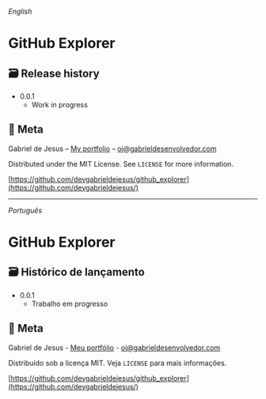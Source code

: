 _English_

# GitHub Explorer

## 🗃 Release history

- 0.0.1
  - Work in progress

## 📝 Meta

Gabriel de Jesus – [My portfolio](https://www.gabrieldesenvolvedor.com/) – oi@gabrieldesenvolvedor.com

Distributed under the MIT License. See `LICENSE` for more information.

[https://github.com/devgabrieldejesus/github_explorer](https://github.com/devgabrieldejesus/)

---

_Português_

# GitHub Explorer

## 🗃 Histórico de lançamento

- 0.0.1
  - Trabalho em progresso

## 📝 Meta

Gabriel de Jesus - [Meu portfólio](https://www.gabrieldesenvolvedor.com/) - oi@gabrieldesenvolvedor.com

Distribuído sob a licença MIT. Veja `LICENSE` para mais informações.

[https://github.com/devgabrieldejesus/github_explorer](https://github.com/devgabrieldejesus/)
